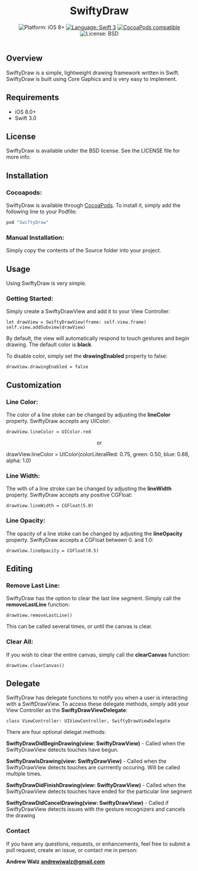 <h1 align="center">SwiftyDraw</h1>

<p align="center">
    <img src="https://img.shields.io/badge/platform-iOS%208%2B-blue.svg?style=flat" alt="Platform: iOS 8+"/>
    <a href="https://developer.apple.com/swift"><img src="https://img.shields.io/badge/language-swift%203-4BC51D.svg?style=flat" alt="Language: Swift 3" /></a>
    <a href="https://cocoapods.org/pods/SwiftyDraw"><img src="https://img.shields.io/cocoapods/v/SwiftyDraw.svg?style=flat" alt="CocoaPods compatible" /></a>
    <img src="http://img.shields.io/badge/license-BSD-lightgrey.svg?style=flat" alt="License: BSD" /> <br><br>
</p>

## Overview

SwiftyDraw is a simple, lightweight drawing framework written in Swift. SwiftyDraw is built using Core Gaphics and is very easy to implement.

## Requirements
* iOS 8.0+
* Swift 3.0

## License

SwiftyDraw  is available under the BSD license. See the LICENSE file for more info.

## Installation

### Cocoapods:

SwiftyDraw is available through [CocoaPods](http://cocoapods.org). To install
it, simply add the following line to your Podfile:

```ruby
pod "SwiftyDraw"
```

### Manual Installation:

Simply copy the contents of the Source folder into your project.

## Usage

Using SwiftyDraw is very simple.

### Getting Started:

Simply create a SwiftyDrawView and add it to your View Controller:

    let drawView = SwiftyDrawView(frame: self.view.frame)
    self.view.addSubview(drawView)
    
By default, the view will automatically respond to touch gestures and begin drawing. The default color is **black**.

To disable color, simply set the **drawingEnabled** property to false:

    drawView.drawingEnabled = false
    
## Customization

### Line Color:

The color of a line stoke can be changed by adjusting the **lineColor** property. SwiftyDraw accepts any UIColor:

    drawView.lineColor = UIColor.red
    
<p align="center">
  or
</p>
    drawView.lineColor = UIColor(colorLiteralRed: 0.75, green: 0.50, blue: 0.88, alpha: 1.0)
    
### Line Width:

The with of a line stroke can be changed by adjusting the **lineWidth** property. SwiftyDraw accepts any positive CGFloat:

    drawView.lineWidth = CGFloat(5.0)

### Line Opacity:

The opacity of a line stoke can be changed by adjusting the **lineOpacity** property. SwiftyDraw accepts a CGFloat between 0. and 1.0:

    drawView.lineOpacity = CGFloat(0.5)
    
## Editing

### Remove Last Line:

SwiftyDraw has the option to clear the last line segment. Simply call the **removeLastLine** function:

    drawView.removeLastLine()

This can be called several times, or until the canvas is clear.


### Clear All:

If you wish to clear the entire canvas, simply call the **clearCanvas** function:

    drawView.clearCanvas()
    
## Delegate

SwiftyDraw has delegate functions to notify you when a user is interacting with a SwiftDrawView. To access these delegate methods, simply add your View Controller as the **SwiftyDrawViewDelegate**:

    class ViewController: UIViewController, SwiftyDrawViewDelegate
    
There are four optional delegat methods:

**SwiftyDrawDidBeginDrawing(view: SwiftyDrawView)** - Called when the SwiftyDrawView detects touches have begun.

**SwiftyDrawIsDrawing(view: SwiftyDrawView)** - Called when the SwiftyDrawView detects touches are currrently occuring. Will be called multiple times.

**SwiftyDrawDidFinishDrawing(view: SwiftyDrawView)** - Called when the SwiftyDrawView detects touches have ended for the particular line segment

**SwiftyDrawDidCancelDrawing(view: SwiftyDrawView)** - Called if SwiftyDrawView detects issues with the gesture recognizers and cancels the drawing

 
### Contact

If you have any questions, requests, or enhancements, feel free to submit a pull request, create an issue, or contact me in person:

**Andrew Walz**
**andrewjwalz@gmail.com**


